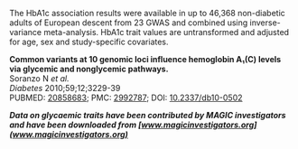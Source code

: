 The HbA1c association results were available in up to 46,368 non-diabetic adults of European descent from 23 GWAS and 
combined using inverse-variance meta-analysis. HbA1c trait values are untransformed and adjusted for age, sex and 
study-specific covariates.

**Common variants at 10 genomic loci influence hemoglobin A₁(C) levels via glycemic and nonglycemic pathways.**\
Soranzo N *et al.*\
*Diabetes* 2010;59;12;3229-39\
PUBMED: [20858683](http://ukpmc.ac.uk/abstract/MED/20858683);
PMC: [2992787](http://ukpmc.ac.uk/articles/PMC2992787);
DOI: [10.2337/db10-0502](http://dx.doi.org/10.2337%2Fdb10-0502)

***Data on glycaemic traits have been contributed by MAGIC investigators and have been downloaded from
[www.magicinvestigators.org](www.magicinvestigators.org)***